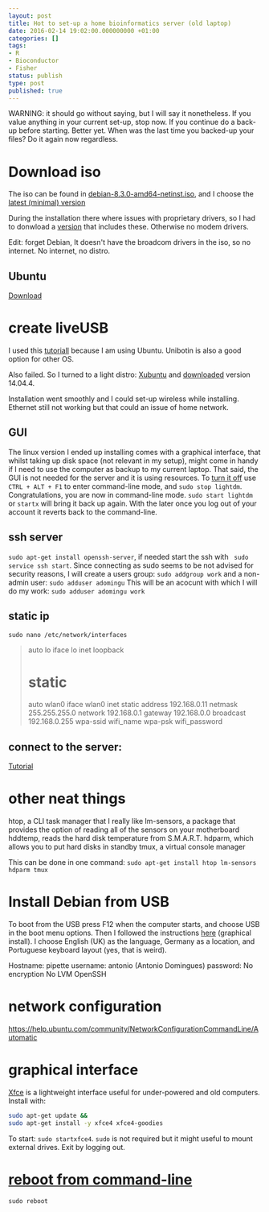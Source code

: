 ```yaml
---
layout: post
title: Hot to set-up a home bioinformatics server (old laptop)
date: 2016-02-14 19:02:00.000000000 +01:00
categories: []
tags:
- R
- Bioconductor
- Fisher
status: publish
type: post
published: true
---
```


WARNING: it should go without saying, but I will say it nonetheless. If you value anything in your current set-up, stop now. If you continue do a back-up before starting. Better yet. When was the last time you backed-up your files? Do it again now regardless.  


# Download iso
The iso can be found in [debian-8.3.0-amd64-netinst.iso](https://www.debian.org/CD/netinst/), and I choose the [latest (minimal) version](http://cdimage.debian.org/debian-cd/8.3.0/amd64/iso-cd/debian-8.3.0-amd64-netinst.iso)

During the installation there where issues with proprietary drivers, so I had to donwload a [version](https://www.howtoforge.com/perfect-server-debian-wheezy-apache2-bind-dovecot-ispconfig-3) that includes these. Otherwise no modem drivers. 

Edit: forget Debian, It doesn't have the broadcom drivers in the iso, so no internet. No internet, no distro.

## Ubuntu
[Download](http://www.ubuntu.com/download/server)

# create liveUSB

I used this [tutoriall](http://www.ubuntu.com/download/desktop/create-a-usb-stick-on-ubuntu)  because I am using Ubuntu. Unibotin is also a good option for other OS.

Also failed. So I turned to a light distro: [Xubuntu](http://xubuntu.org/getxubuntu/#lts) and [downloaded](http://ftp.uni-kl.de/pub/linux/ubuntu-dvd/xubuntu/releases/14.04/release/xubuntu-14.04.4-desktop-amd64.iso) version 14.04.4. 

Installation went smoothly and I could set-up wireless while installing. Ethernet still not working but that could an issue of home network.

## GUI
The linux version I ended up installing comes with a graphical interface, that whilst taking up disk space (not relevant in my setup), might come in handy if I need to use the computer as backup to my current laptop. That said, the GUI is not needed for the server and it is using resources. To [turn it off](http://askubuntu.com/questions/148321/how-do-i-stop-gui) use `CTRL + ALT + F1` to enter command-line mode, and `sudo stop lightdm`. Congratulations, you are now in command-line mode. `sudo start lightdm` or `startx` will bring it back up again. With the later once you log out of your account it reverts back to the command-line.

## ssh server

`sudo apt-get install openssh-server`, if needed start the ssh with ` sudo service ssh start`. Since connecting as sudo seems to be not advised for security reasons, I will create a users group:
`sudo addgroup work`
and a non-admin user: 
`sudo adduser adomingu`
This will be an acocunt with which I will do my work:
`sudo adduser adomingu work`

## static ip
`sudo nano /etc/network/interfaces`
> auto lo
> iface lo inet loopback
> 
> # static
> auto wlan0
> iface wlan0 inet static
>    address 192.168.0.11
>    netmask 255.255.255.0
>    network 192.168.0.1
>    gateway 192.168.0.0
>    broadcast 192.168.0.255
>    wpa-ssid wifi_name
>    wpa-psk wifi_password

## connect to the server:
[Tutorial](http://www.cellbiol.com/bioinformatics_web_development/doku.php/chapter_2_-_the_linux_operating_system/installing_and_using_openssh_server_for_remote_connections#installing_openssh_server)


# other neat things

htop, a CLI task manager that I really like
lm-sensors, a package that provides the option of reading all of the sensors on your motherboard
hddtemp, reads the hard disk temperature from S.M.A.R.T.
hdparm, which allows you to put hard disks in standby
tmux, a virtual console manager

This can be done in one command:
`sudo apt-get install htop lm-sensors hdparm tmux`


# Install Debian from USB
To boot from the USB press F12 when the computer starts, and choose USB in the boot menu options. Then I followed the instructions [here](https://www.howtoforge.com/perfect-server-debian-wheezy-apache2-bind-dovecot-ispconfig-3) (graphical install). I choose English (UK) as the language, Germany as a location, and Portuguese keyboard layout (yes, that is weird).

Hostname: pipette
username: antonio (Antonio Domingues)
password:
No encryption
No LVM
OpenSSH


# network configuration
https://help.ubuntu.com/community/NetworkConfigurationCommandLine/Automatic

# graphical interface
[Xfce](http://docs.xfce.org/xfce/getting-started) is a lightweight interface useful for under-powered and old computers. Install with:

```bash
sudo apt-get update &&
sudo apt-get install -y xfce4 xfce4-goodies
```

To start: `sudo startxfce4`. `sudo` is not required but it might useful to mount external drives. Exit by logging out.


# [reboot from command-line](http://askubuntu.com/questions/187071/how-do-i-restart-shutdown-from-a-terminal)
`sudo reboot`
